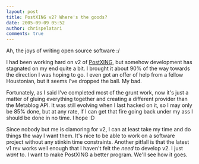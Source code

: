 ```yaml
---
layout: post
title: PostXING v2? Where's the goods?
date: 2005-09-09 05:52
author: chrispelatari
comments: true
---
```

Ah, the joys of writing open source software :/

I had been working hard on v2 of <a href="http://PostXING.url123.com/main">PostXING</a>, but somehow development has
stagnated on my end quite a bit. I brought it about 90% of the way towards the
direction I was hoping to go. I even got an offer of help from a fellow
Houstonian, but it seems I've dropped the ball. My bad.

Fortunately, as I said I've completed most of the grunt work, now it's just a
matter of gluing everything together and creating a different provider than the
Metablog API. It was still evolving when I last hacked on it, so I may only be
85% done, but at any rate, if I can get that fire going back under my ass I
should be done in no time. I hope :D

Since nobody but me is clamoring for v2, I can at least take my time and do
things the way I want them. It's nice to be able to work on a software project
without any stinkin time constraints. Another pitfall is that the latest v1 rev
works well enough that I haven't felt the <em>need</em> to develop v2. I just
<em>want</em> to. I want to make PostXING a better program. We'll see how it
goes.
